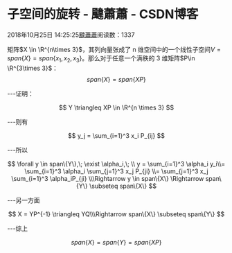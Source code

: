 
# 子空间的旋转 - 颹蕭蕭 - CSDN博客


2018年10月25日 14:25:25[颹蕭蕭](https://me.csdn.net/itnerd)阅读数：1337


矩阵$X \in \R^{n\times 3}$，其列向量张成了 n 维空间中的一个线性子空间$V = span\{X\} = span\{x_1,x_2,x_3\}$。那么对于任意一个满秩的 3 维矩阵$P\in \R^{3\times 3}$：
$$
span\{X\} = span\{XP\}
$$

---证明：

$$
Y \triangleq XP \in \R^{n \times 3}
$$

---则有

$$
y_j = \sum_{i=1}^3 x_i P_{ij}
$$

---所以

$$
\forall y \in span\{Y\},\; \exist \alpha_i,\;
\\ y = \sum_{i=1}^3 \alpha_i y_i\\= \sum_{i=1}^3 \alpha_i \sum_{j=1}^3 x_j P_{ji}
\\= \sum_{j=1}^3 x_j \sum_{i=1}^3 \alpha_iP_{ji}
\\\Rightarrow y \in span\{X\} \Rightarrow span\{Y\} \subseteq span\{X\}
$$

---另一方面

$$
X = YP^{-1} \triangleq YQ\\\Rightarrow span\{X\} \subseteq span\{Y\}
$$

---综上

$$
span\{X\} = span\{Y\} = span\{XP\}
$$


